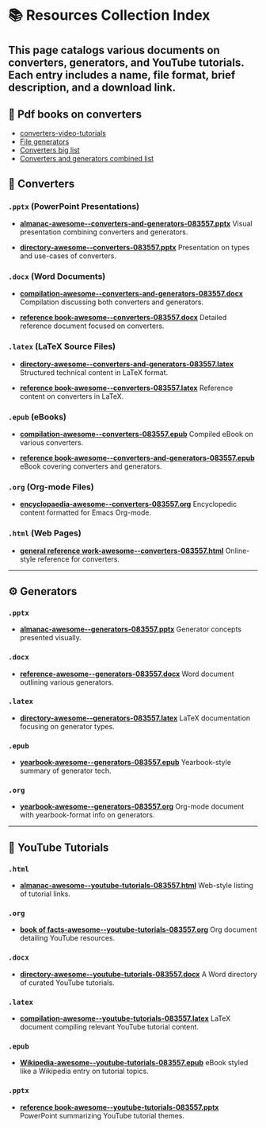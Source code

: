 # 📚 Resources Collection Index

This page catalogs various documents on converters, generators, and YouTube tutorials. 
Each entry includes a name, file format, brief description, and a download link.
---

## 🔄 Pdf books on converters 

* [converters-video-tutorials](almanac-converters-youtube-tutorials.pdf)
* [File generators](cyclopaedia-generators-083557.pdf)
* [Converters big list](general%20reference-converters-and-generators-083557.pdf)
* [Converters and generators combined list](general%20reference%20work-awesome--converters-083557.pdf)

## 🔄 Converters

### `.pptx` (PowerPoint Presentations)

* **[almanac-awesome--converters-and-generators-083557.pptx](almanac-awesome--converters-and-generators-083557.pptx)**
  Visual presentation combining converters and generators.

* **[directory-awesome--converters-083557.pptx](directory-awesome--converters-083557.pptx)**
  Presentation on types and use-cases of converters.

### `.docx` (Word Documents)

* **[compilation-awesome--converters-and-generators-083557.docx](compilation-awesome--converters-and-generators-083557.docx)**
  Compilation discussing both converters and generators.

* **[reference book-awesome--converters-083557.docx](reference%20book-awesome--converters-083557.docx)**
  Detailed reference document focused on converters.

### `.latex` (LaTeX Source Files)

* **[directory-awesome--converters-and-generators-083557.latex](directory-awesome--converters-and-generators-083557.latex)**
  Structured technical content in LaTeX format.

* **[reference book-awesome--converters-083557.latex](reference%20book-awesome--converters-083557.latex)**
  Reference content on converters in LaTeX.

### `.epub` (eBooks)

* **[compilation-awesome--converters-083557.epub](compilation-awesome--converters-083557.epub)**
  Compiled eBook on various converters.

* **[reference book-awesome--converters-and-generators-083557.epub](reference%20book-awesome--converters-and-generators-083557.epub)**
  eBook covering converters and generators.

### `.org` (Org-mode Files)

* **[encyclopaedia-awesome--converters-083557.org](encyclopaedia-awesome--converters-083557.org)**
  Encyclopedic content formatted for Emacs Org-mode.

### `.html` (Web Pages)

* **[general reference work-awesome--converters-083557.html](general%20reference%20work-awesome--converters-083557.html)**
  Online-style reference for converters.

---

## ⚙️ Generators

### `.pptx`

* **[almanac-awesome--generators-083557.pptx](almanac-awesome--generators-083557.pptx)**
  Generator concepts presented visually.

### `.docx`

* **[reference-awesome--generators-083557.docx](reference-awesome--generators-083557.docx)**
  Word document outlining various generators.

### `.latex`

* **[directory-awesome--generators-083557.latex](directory-awesome--generators-083557.latex)**
  LaTeX documentation focusing on generator types.

### `.epub`

* **[yearbook-awesome--generators-083557.epub](yearbook-awesome--generators-083557.epub)**
  Yearbook-style summary of generator tech.

### `.org`

* **[yearbook-awesome--generators-083557.org](yearbook-awesome--generators-083557.org)**
  Org-mode document with yearbook-format info on generators.

---

## 🎥 YouTube Tutorials

### `.html`

* **[almanac-awesome--youtube-tutorials-083557.html](almanac-awesome--youtube-tutorials-083557.html)**
  Web-style listing of tutorial links.

### `.org`

* **[book of facts-awesome--youtube-tutorials-083557.org](book%20of%20facts-awesome--youtube-tutorials-083557.org)**
  Org document detailing YouTube resources.

### `.docx`

* **[directory-awesome--youtube-tutorials-083557.docx](directory-awesome--youtube-tutorials-083557.docx)**
  A Word directory of curated YouTube tutorials.

### `.latex`

* **[compilation-awesome--youtube-tutorials-083557.latex](compilation-awesome--youtube-tutorials-083557.latex)**
  LaTeX document compiling relevant YouTube tutorial content.

### `.epub`

* **[Wikipedia-awesome--youtube-tutorials-083557.epub](Wikipedia-awesome--youtube-tutorials-083557.epub)**
  eBook styled like a Wikipedia entry on tutorial topics.

### `.pptx`

* **[reference book-awesome--youtube-tutorials-083557.pptx](reference%20book-awesome--youtube-tutorials-083557.pptx)**
  PowerPoint summarizing YouTube tutorial themes.

